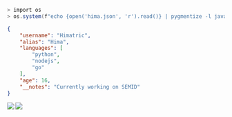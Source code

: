 

```ps1
> import os
> os.system(f"echo {open('hima.json', 'r').read()} | pygmentize -l javascript --json")
```

```json
{
    "username": "Himatric",
    "alias": "Hima",
    "languages": [
        "python",
        "nodejs",
        "go"
    ],
    "age": 16,
    "__notes": "Currently working on SEMID"
}
```
<img align="left" src="https://github-readme-stats.vercel.app/api?username=Himatric&theme=synthwave&show_icons=true">
<img align="center" src="https://github-readme-stats.vercel.app/api/top-langs/?username=Himatric&langs_count=3">
